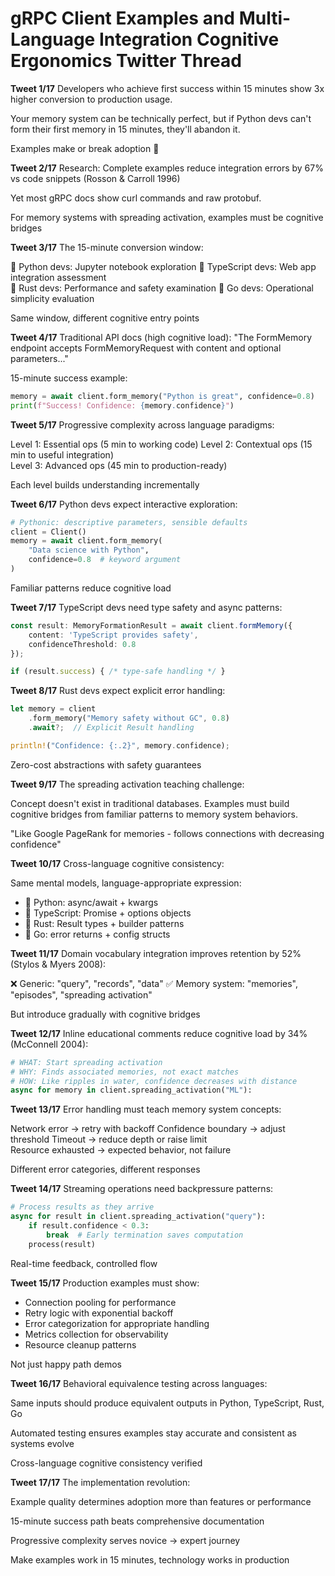 # gRPC Client Examples and Multi-Language Integration Cognitive Ergonomics Twitter Thread

**Tweet 1/17**
Developers who achieve first success within 15 minutes show 3x higher conversion to production usage.

Your memory system can be technically perfect, but if Python devs can't form their first memory in 15 minutes, they'll abandon it.

Examples make or break adoption 🧵

**Tweet 2/17**
Research: Complete examples reduce integration errors by 67% vs code snippets (Rosson & Carroll 1996)

Yet most gRPC docs show curl commands and raw protobuf.

For memory systems with spreading activation, examples must be cognitive bridges

**Tweet 3/17**
The 15-minute conversion window:

🐍 Python devs: Jupyter notebook exploration
📘 TypeScript devs: Web app integration assessment  
🦀 Rust devs: Performance and safety examination
🐹 Go devs: Operational simplicity evaluation

Same window, different cognitive entry points

**Tweet 4/17**
Traditional API docs (high cognitive load):
"The FormMemory endpoint accepts FormMemoryRequest with content and optional parameters..."

15-minute success example:
```python
memory = await client.form_memory("Python is great", confidence=0.8)
print(f"Success! Confidence: {memory.confidence}")
```

**Tweet 5/17**
Progressive complexity across language paradigms:

Level 1: Essential ops (5 min to working code)
Level 2: Contextual ops (15 min to useful integration)  
Level 3: Advanced ops (45 min to production-ready)

Each level builds understanding incrementally

**Tweet 6/17**
Python devs expect interactive exploration:
```python
# Pythonic: descriptive parameters, sensible defaults
client = Client()
memory = await client.form_memory(
    "Data science with Python", 
    confidence=0.8  # keyword argument
)
```

Familiar patterns reduce cognitive load

**Tweet 7/17**
TypeScript devs need type safety and async patterns:
```typescript
const result: MemoryFormationResult = await client.formMemory({
    content: 'TypeScript provides safety',
    confidenceThreshold: 0.8
});

if (result.success) { /* type-safe handling */ }
```

**Tweet 8/17**
Rust devs expect explicit error handling:
```rust
let memory = client
    .form_memory("Memory safety without GC", 0.8)
    .await?;  // Explicit Result handling

println!("Confidence: {:.2}", memory.confidence);
```

Zero-cost abstractions with safety guarantees

**Tweet 9/17**
The spreading activation teaching challenge:

Concept doesn't exist in traditional databases. Examples must build cognitive bridges from familiar patterns to memory system behaviors.

"Like Google PageRank for memories - follows connections with decreasing confidence"

**Tweet 10/17**
Cross-language cognitive consistency:

Same mental models, language-appropriate expression:
- 🐍 Python: async/await + kwargs  
- 📘 TypeScript: Promise + options objects
- 🦀 Rust: Result types + builder patterns
- 🐹 Go: error returns + config structs

**Tweet 11/17**
Domain vocabulary integration improves retention by 52% (Stylos & Myers 2008):

❌ Generic: "query", "records", "data"
✅ Memory system: "memories", "episodes", "spreading activation"

But introduce gradually with cognitive bridges

**Tweet 12/17**
Inline educational comments reduce cognitive load by 34% (McConnell 2004):

```python
# WHAT: Start spreading activation
# WHY: Finds associated memories, not exact matches  
# HOW: Like ripples in water, confidence decreases with distance
async for memory in client.spreading_activation("ML"):
```

**Tweet 13/17**
Error handling must teach memory system concepts:

Network error → retry with backoff
Confidence boundary → adjust threshold
Timeout → reduce depth or raise limit  
Resource exhausted → expected behavior, not failure

Different error categories, different responses

**Tweet 14/17**
Streaming operations need backpressure patterns:

```python
# Process results as they arrive
async for result in client.spreading_activation("query"):
    if result.confidence < 0.3:
        break  # Early termination saves computation
    process(result)
```

Real-time feedback, controlled flow

**Tweet 15/17**
Production examples must show:
- Connection pooling for performance
- Retry logic with exponential backoff
- Error categorization for appropriate handling
- Metrics collection for observability
- Resource cleanup patterns

Not just happy path demos

**Tweet 16/17**
Behavioral equivalence testing across languages:

Same inputs should produce equivalent outputs in Python, TypeScript, Rust, Go

Automated testing ensures examples stay accurate and consistent as systems evolve

Cross-language cognitive consistency verified

**Tweet 17/17**
The implementation revolution:

Example quality determines adoption more than features or performance

15-minute success path beats comprehensive documentation

Progressive complexity serves novice → expert journey

Make examples work in 15 minutes, technology works in production